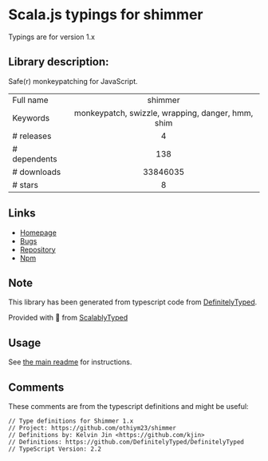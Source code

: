 
# Scala.js typings for shimmer

Typings are for version 1.x

## Library description:
Safe(r) monkeypatching for JavaScript.

|                    |                 |
| ------------------ | :-------------: |
| Full name          | shimmer |
| Keywords           | monkeypatch, swizzle, wrapping, danger, hmm, shim |
| # releases         | 4 |
| # dependents       | 138 |
| # downloads        | 33846035 |
| # stars            | 8 |

## Links
- [Homepage](https://github.com/othiym23/shimmer#readme)
- [Bugs](https://github.com/othiym23/shimmer/issues)
- [Repository](https://github.com/othiym23/shimmer)
- [Npm](https://www.npmjs.com/package/shimmer)
    


## Note
This library has been generated from typescript code from [DefinitelyTyped](https://definitelytyped.org).

Provided with :purple_heart: from [ScalablyTyped](https://github.com/oyvindberg/ScalablyTyped)

## Usage
See [the main readme](../../readme.md) for instructions.

## Comments

These comments are from the typescript definitions and might be useful:
```
// Type definitions for Shimmer 1.x
// Project: https://github.com/othiym23/shimmer
// Definitions by: Kelvin Jin <https://github.com/kjin>
// Definitions: https://github.com/DefinitelyTyped/DefinitelyTyped
// TypeScript Version: 2.2

```

